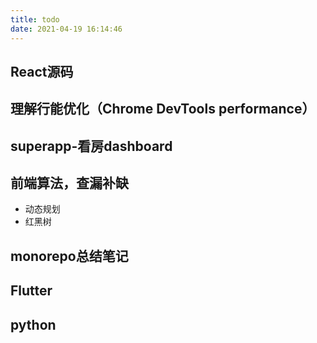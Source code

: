 ```yaml
---
title: todo
date: 2021-04-19 16:14:46
---
```


##  React源码


##  理解行能优化（Chrome DevTools performance）


##  superapp-看房dashboard


## 前端算法，查漏补缺

* 动态规划
* 红黑树

## monorepo总结笔记

## Flutter

## python
